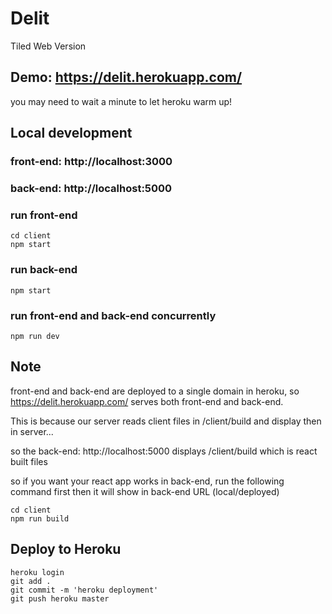 # Delit
Tiled Web Version


## Demo: https://delit.herokuapp.com/
you may need to wait a minute to let heroku warm up!


## Local development
### front-end: http://localhost:3000
### back-end: http://localhost:5000

### run front-end
```
cd client
npm start
```

### run back-end
```
npm start
```

### run front-end and back-end concurrently
```
npm run dev
```
## Note
front-end and back-end are deployed to a single domain in heroku,
so https://delit.herokuapp.com/ serves both front-end and back-end.

This is because our server reads client files in /client/build and display then in server...

so the back-end: http://localhost:5000 displays /client/build which is react built files

so if you want your react app works in back-end, run the following command first then it will show in back-end URL (local/deployed)
```
cd client
npm run build
```

## Deploy to Heroku

```
heroku login
git add .
git commit -m 'heroku deployment'
git push heroku master
```
